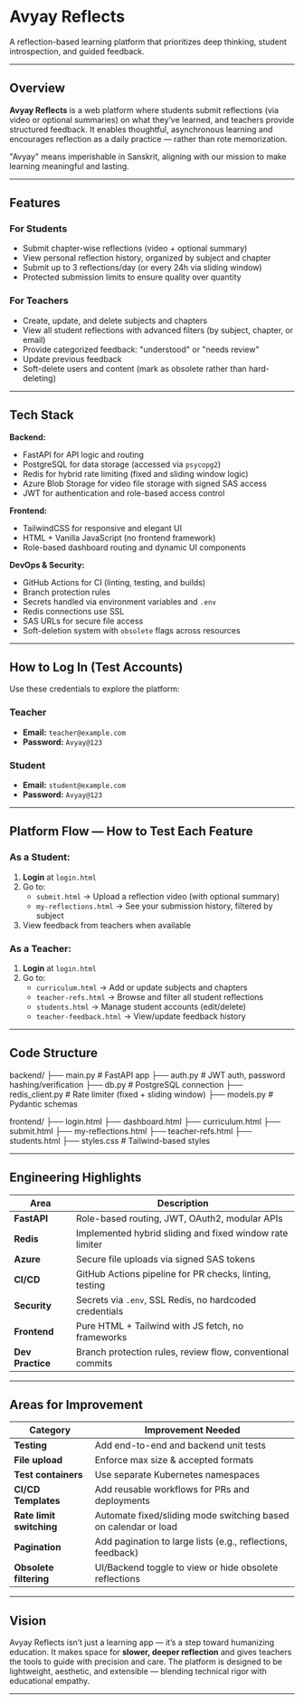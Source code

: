 # Avyay Reflects  
A reflection-based learning platform that prioritizes deep thinking, student introspection, and guided feedback.

---

## Overview

**Avyay Reflects** is a web platform where students submit reflections (via video or optional summaries) on what they’ve learned, and teachers provide structured feedback. It enables thoughtful, asynchronous learning and encourages reflection as a daily practice — rather than rote memorization.

"Avyay" means imperishable in Sanskrit, aligning with our mission to make learning meaningful and lasting.

---

## Features

### For Students
- Submit chapter-wise reflections (video + optional summary)
- View personal reflection history, organized by subject and chapter
- Submit up to 3 reflections/day (or every 24h via sliding window)
- Protected submission limits to ensure quality over quantity

### For Teachers
- Create, update, and delete subjects and chapters
- View all student reflections with advanced filters (by subject, chapter, or email)
- Provide categorized feedback: "understood" or "needs review"
- Update previous feedback
- Soft-delete users and content (mark as obsolete rather than hard-deleting)

---

## Tech Stack

**Backend:**
- FastAPI for API logic and routing
- PostgreSQL for data storage (accessed via `psycopg2`)
- Redis for hybrid rate limiting (fixed and sliding window logic)
- Azure Blob Storage for video file storage with signed SAS access
- JWT for authentication and role-based access control

**Frontend:**
- TailwindCSS for responsive and elegant UI
- HTML + Vanilla JavaScript (no frontend framework)
- Role-based dashboard routing and dynamic UI components

**DevOps & Security:**
- GitHub Actions for CI (linting, testing, and builds)
- Branch protection rules
- Secrets handled via environment variables and `.env`
- Redis connections use SSL
- SAS URLs for secure file access
- Soft-deletion system with `obsolete` flags across resources

---

## How to Log In (Test Accounts)

Use these credentials to explore the platform:

### Teacher
- **Email:** `teacher@example.com`
- **Password:** `Avyay@123`

### Student
- **Email:** `student@example.com`
- **Password:** `Avyay@123`

---

## Platform Flow — How to Test Each Feature

### As a **Student**:
1. **Login** at `login.html`
2. Go to:
   - `submit.html` → Upload a reflection video (with optional summary)
   - `my-reflections.html` → See your submission history, filtered by subject
3. View feedback from teachers when available

### As a **Teacher**:
1. **Login** at `login.html`
2. Go to:
   - `curriculum.html` → Add or update subjects and chapters
   - `teacher-refs.html` → Browse and filter all student reflections
   - `students.html` → Manage student accounts (edit/delete)
   - `teacher-feedback.html` → View/update feedback history

---

## Code Structure

backend/
├── main.py # FastAPI app
├── auth.py # JWT auth, password hashing/verification
├── db.py # PostgreSQL connection
├── redis_client.py # Rate limiter (fixed + sliding window)
├── models.py # Pydantic schemas

frontend/
├── login.html
├── dashboard.html
├── curriculum.html
├── submit.html
├── my-reflections.html
├── teacher-refs.html
├── students.html
├── styles.css # Tailwind-based styles



---

## Engineering Highlights

| Area         | Description |
|--------------|-------------|
| **FastAPI**  | Role-based routing, JWT, OAuth2, modular APIs |
| **Redis**    | Implemented hybrid sliding and fixed window rate limiter |
| **Azure**    | Secure file uploads via signed SAS tokens |
| **CI/CD**    | GitHub Actions pipeline for PR checks, linting, testing |
| **Security** | Secrets via `.env`, SSL Redis, no hardcoded credentials |
| **Frontend** | Pure HTML + Tailwind with JS fetch, no frameworks |
| **Dev Practice** | Branch protection rules, review flow, conventional commits |

---

## Areas for Improvement

| Category                  | Improvement Needed |
|---------------------------|--------------------|
| **Testing**               | Add end-to-end and backend unit tests |
| **File upload**           | Enforce max size & accepted formats |
| **Test containers**       | Use separate Kubernetes namespaces |
| **CI/CD Templates**       | Add reusable workflows for PRs and deployments |
| **Rate limit switching**  | Automate fixed/sliding mode switching based on calendar or load |
| **Pagination**            | Add pagination to large lists (e.g., reflections, feedback) |
| **Obsolete filtering**    | UI/Backend toggle to view or hide obsolete reflections |

---

## Vision

Avyay Reflects isn’t just a learning app — it’s a step toward humanizing education. It makes space for **slower, deeper reflection** and gives teachers the tools to guide with precision and care. The platform is designed to be lightweight, aesthetic, and extensible — blending technical rigor with educational empathy.

---
